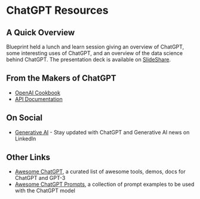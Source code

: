 # ChatGPT Resources

## A Quick Overview
Blueprint held a lunch and learn session giving an overview of ChatGPT, some interesting uses of ChatGPT, and an overview of the data science behind ChatGPT. The presentation deck is available on [SlideShare](https://www.slideshare.net/gnakan/blueprint-chatgpt-lunch-learn).

## From the Makers of ChatGPT
- [OpenAI Cookbook](https://github.com/openai/openai-cookbook)
- [API Documentation](https://platform.openai.com/docs/)

## On Social
- [Generative AI](https://www.linkedin.com/company/chatgpt-generative-ai/) - Stay updated with ChatGPT and Generative Al news on LinkedIn

## Other Links
- [Awesome ChatGPT](https://github.com/eon01/awesome-chatgpt), a curated list of awesome tools, demos, docs for ChatGPT and GPT-3
- [Awesome ChatGPT Prompts](https://github.com/f/awesome-chatgpt-prompts), a collection of prompt examples to be used with the ChatGPT model
